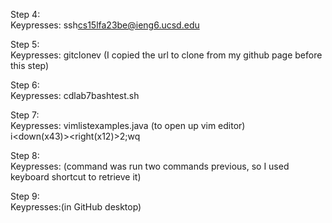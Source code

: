 Step 4: <br>
Keypresses: ssh<space>cs15lfa23be@ieng6.ucsd.edu<enter>


Step 5: <br>
Keypresses: git<space>clone<space><ctrl>v<enter> (I copied the url to clone from my github page before this step)


Step 6: <br>
Keypresses: cd<space>lab7<enter>bash<space>test.sh<enter>


Step 7: <br>
Keypresses: vim<space><shift>list<shift>examples.java<enter> (to open up vim editor) <br>
            i<down(x43)><right(x12)><backspace>2<esc><shift>;wq<enter>


Step 8: <br>
Keypresses: <up><up><enter> (command was run two commands previous, so I used keyboard shortcut <up> to retrieve it)


Step 9: <br>
Keypresses:(in GitHub desktop) 
